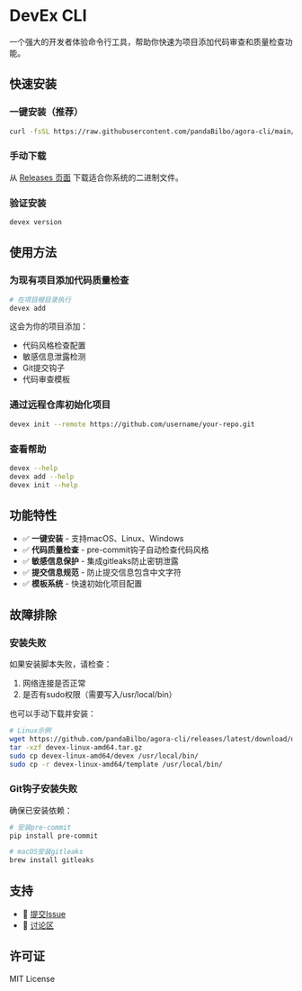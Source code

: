 # DevEx CLI

一个强大的开发者体验命令行工具，帮助你快速为项目添加代码审查和质量检查功能。

## 快速安装

### 一键安装（推荐）

```bash
curl -fsSL https://raw.githubusercontent.com/pandaBilbo/agora-cli/main/install.sh | bash
```

### 手动下载

从 [Releases 页面](https://github.com/pandaBilbo/agora-cli/releases) 下载适合你系统的二进制文件。

### 验证安装

```bash
devex version
```

## 使用方法

### 为现有项目添加代码质量检查

```bash
# 在项目根目录执行
devex add
```

这会为你的项目添加：
- 代码风格检查配置
- 敏感信息泄露检测
- Git提交钩子
- 代码审查模板

### 通过远程仓库初始化项目

```bash
devex init --remote https://github.com/username/your-repo.git
```

### 查看帮助

```bash
devex --help
devex add --help
devex init --help
```

## 功能特性

- ✅ **一键安装** - 支持macOS、Linux、Windows
- ✅ **代码质量检查** - pre-commit钩子自动检查代码风格
- ✅ **敏感信息保护** - 集成gitleaks防止密钥泄露
- ✅ **提交信息规范** - 防止提交信息包含中文字符
- ✅ **模板系统** - 快速初始化项目配置

## 故障排除

### 安装失败

如果安装脚本失败，请检查：

1. 网络连接是否正常
2. 是否有sudo权限（需要写入/usr/local/bin）

也可以手动下载并安装：

```bash
# Linux示例
wget https://github.com/pandaBilbo/agora-cli/releases/latest/download/devex-linux-amd64.tar.gz
tar -xzf devex-linux-amd64.tar.gz
sudo cp devex-linux-amd64/devex /usr/local/bin/
sudo cp -r devex-linux-amd64/template /usr/local/bin/
```

### Git钩子安装失败

确保已安装依赖：

```bash
# 安装pre-commit
pip install pre-commit

# macOS安装gitleaks
brew install gitleaks
```

## 支持

- 📝 [提交Issue](https://github.com/pandaBilbo/agora-cli/issues)
- 💬 [讨论区](https://github.com/pandaBilbo/agora-cli/discussions)

## 许可证

MIT License